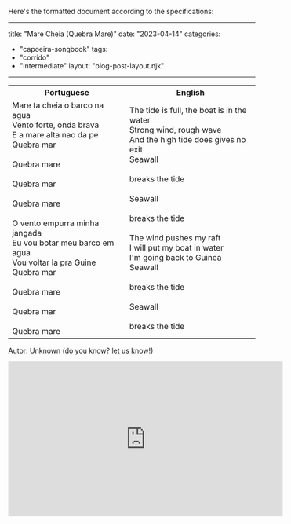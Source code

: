 Here's the formatted document according to the specifications:

---
title: "Mare Cheia (Quebra Mare)"
date: "2023-04-14"
categories: 
  - "capoeira-songbook"
tags: 
  - "corrido"
  - "intermediate"
layout: "blog-post-layout.njk"
---

<table class="capoeira-table">
    <tr class="header-row">
        <th>Portuguese</th>
        <th>English</th>
    </tr>
    <tr>
        <td>Mare ta cheia o barco na agua<br>
        Vento forte, onda brava<br>
        E a mare alta nao da pe<br>
        Quebra mar<br>
        <br>
        Quebra mare<br>
        <br>
        Quebra mar<br>
        <br>
        Quebra mare<br>
        <br>
        O vento empurra minha jangada<br>
        Eu vou botar meu barco em agua<br>
        Vou voltar la pra Guine<br>
        Quebra mar<br>
        <br>
        Quebra mare<br>
        <br>
        Quebra mar<br>
        <br>
        Quebra mare</td>
        <td>The tide is full, the boat is in the water<br>
        Strong wind, rough wave<br>
        And the high tide does gives no exit<br>
        Seawall<br>
        <br>
        breaks the tide<br>
        <br>
        Seawall<br>
        <br>
        breaks the tide<br>
        <br>
        The wind pushes my raft<br>
        I will put my boat in water<br>
        I'm going back to Guinea<br>
        Seawall<br>
        <br>
        breaks the tide<br>
        <br>
        Seawall<br>
        <br>
        breaks the tide</td>
    </tr>
</table>

<figcaption>

Autor: Unknown (do you know? let us know!)

</figcaption>

<iframe width="560" height="315" src="https://www.youtube.com/embed/w59sFgZrYdM" title="YouTube video player" frameborder="0" allow="accelerometer; autoplay; clipboard-write; encrypted-media; gyroscope; picture-in-picture" allowfullscreen></iframe>